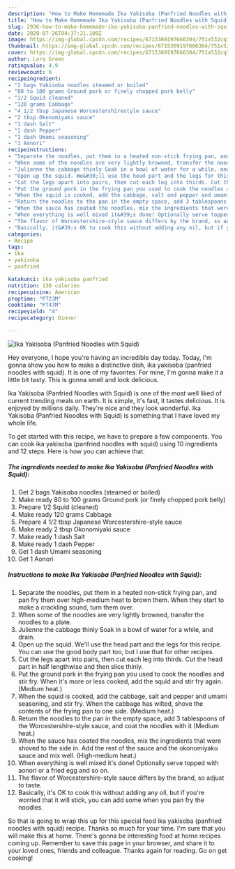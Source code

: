 ```yaml
---
description: "How to Make Homemade Ika Yakisoba (Panfried Noodles with Squid)"
title: "How to Make Homemade Ika Yakisoba (Panfried Noodles with Squid)"
slug: 2936-how-to-make-homemade-ika-yakisoba-panfried-noodles-with-squid
date: 2020-07-26T04:37:21.109Z
image: https://img-global.cpcdn.com/recipes/6715369197666304/751x532cq70/ika-yakisoba-panfried-noodles-with-squid-recipe-main-photo.jpg
thumbnail: https://img-global.cpcdn.com/recipes/6715369197666304/751x532cq70/ika-yakisoba-panfried-noodles-with-squid-recipe-main-photo.jpg
cover: https://img-global.cpcdn.com/recipes/6715369197666304/751x532cq70/ika-yakisoba-panfried-noodles-with-squid-recipe-main-photo.jpg
author: Lora Green
ratingvalue: 4.9
reviewcount: 6
recipeingredient:
- "2 bags Yakisoba noodles steamed or boiled"
- "80 to 100 grams Ground pork or finely chopped pork belly"
- "1/2 Squid cleaned"
- "120 grams Cabbage"
- "4 1/2 tbsp Japanese Worcestershirestyle sauce"
- "2 tbsp Okonomiyaki sauce"
- "1 dash Salt"
- "1 dash Pepper"
- "1 dash Umami seasoning"
- "1 Aonori"
recipeinstructions:
- "Separate the noodles, put them in a heated non-stick frying pan, and pan fry them over high-medium heat to brown them. When they start to make a crackling sound, turn them over."
- "When some of the noodles are very lightly browned, transfer the noodles to a plate."
- "Julienne the cabbage thinly Soak in a bowl of water for a while, and drain."
- "Open up the squid. We&#39;ll use the head part and the legs for this recipe. You can use the good body part too, but I use that for other recipes."
- "Cut the legs apart into pairs, then cut each leg into thirds. Cut the head part in half lengthwise and then slice thinly."
- "Put the ground pork in the frying pan you used to cook the noodles and stir fry. When it&#39;s more or less cooked, add the squid and stir fry again. (Medium heat.)"
- "When the squid is cooked, add the cabbage, salt and pepper and umami seasoning, and stir fry. When the cabbage has wilted, shove the contents of the frying pan to one side. (Medium heat.)"
- "Return the noodles to the pan in the empty space, add 3 tablespoons of the Worcestershire-style sauce, and coat the noodles with it (Medium heat.)"
- "When the sauce has coated the noodles, mix the ingredients that were shoved to the side in. Add the rest of the sauce and the okonomiyaku sauce and mix well. (High-medium heat.)"
- "When everything is well mixed it&#39;s done! Optionally serve topped with aonori or a fried egg and so on."
- "The flavor of Worcestershire-style sauce differs by the brand, so adjust to taste."
- "Basically, it&#39;s OK to cook this without adding any oil, but if you&#39;re worried that it will stick, you can add some when you pan fry the noodles."
categories:
- Recipe
tags:
- ika
- yakisoba
- panfried

katakunci: ika yakisoba panfried 
nutrition: 130 calories
recipecuisine: American
preptime: "PT23M"
cooktime: "PT47M"
recipeyield: "4"
recipecategory: Dinner

---
```



![Ika Yakisoba (Panfried Noodles with Squid)](https://img-global.cpcdn.com/recipes/6715369197666304/751x532cq70/ika-yakisoba-panfried-noodles-with-squid-recipe-main-photo.jpg)

Hey everyone, I hope you're having an incredible day today. Today, I'm gonna show you how to make a distinctive dish, ika yakisoba (panfried noodles with squid). It is one of my favorites. For mine, I'm gonna make it a little bit tasty. This is gonna smell and look delicious.



Ika Yakisoba (Panfried Noodles with Squid) is one of the most well liked of current trending meals on earth. It is simple, it's fast, it tastes delicious. It is enjoyed by millions daily. They're nice and they look wonderful. Ika Yakisoba (Panfried Noodles with Squid) is something that I have loved my whole life.


To get started with this recipe, we have to prepare a few components. You can cook ika yakisoba (panfried noodles with squid) using 10 ingredients and 12 steps. Here is how you can achieve that.

<!--inarticleads1-->

##### The ingredients needed to make Ika Yakisoba (Panfried Noodles with Squid):

1. Get 2 bags Yakisoba noodles (steamed or boiled)
1. Make ready 80 to 100 grams Ground pork (or finely chopped pork belly)
1. Prepare 1/2 Squid (cleaned)
1. Make ready 120 grams Cabbage
1. Prepare 4 1/2 tbsp Japanese Worcestershire-style sauce
1. Make ready 2 tbsp Okonomiyaki sauce
1. Make ready 1 dash Salt
1. Make ready 1 dash Pepper
1. Get 1 dash Umami seasoning
1. Get 1 Aonori




<!--inarticleads2-->

##### Instructions to make Ika Yakisoba (Panfried Noodles with Squid):

1. Separate the noodles, put them in a heated non-stick frying pan, and pan fry them over high-medium heat to brown them. When they start to make a crackling sound, turn them over.
1. When some of the noodles are very lightly browned, transfer the noodles to a plate.
1. Julienne the cabbage thinly Soak in a bowl of water for a while, and drain.
1. Open up the squid. We&#39;ll use the head part and the legs for this recipe. You can use the good body part too, but I use that for other recipes.
1. Cut the legs apart into pairs, then cut each leg into thirds. Cut the head part in half lengthwise and then slice thinly.
1. Put the ground pork in the frying pan you used to cook the noodles and stir fry. When it&#39;s more or less cooked, add the squid and stir fry again. (Medium heat.)
1. When the squid is cooked, add the cabbage, salt and pepper and umami seasoning, and stir fry. When the cabbage has wilted, shove the contents of the frying pan to one side. (Medium heat.)
1. Return the noodles to the pan in the empty space, add 3 tablespoons of the Worcestershire-style sauce, and coat the noodles with it (Medium heat.)
1. When the sauce has coated the noodles, mix the ingredients that were shoved to the side in. Add the rest of the sauce and the okonomiyaku sauce and mix well. (High-medium heat.)
1. When everything is well mixed it&#39;s done! Optionally serve topped with aonori or a fried egg and so on.
1. The flavor of Worcestershire-style sauce differs by the brand, so adjust to taste.
1. Basically, it&#39;s OK to cook this without adding any oil, but if you&#39;re worried that it will stick, you can add some when you pan fry the noodles.




So that is going to wrap this up for this special food ika yakisoba (panfried noodles with squid) recipe. Thanks so much for your time. I'm sure that you will make this at home. There's gonna be interesting food at home recipes coming up. Remember to save this page in your browser, and share it to your loved ones, friends and colleague. Thanks again for reading. Go on get cooking!
